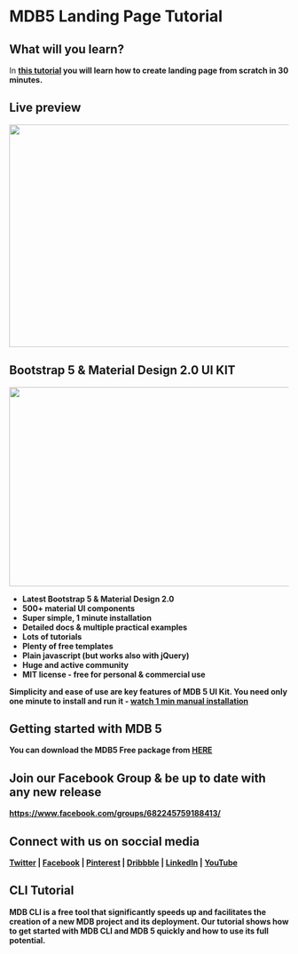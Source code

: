 # MDB5 Landing Page Tutorial

## What will you learn?

<p>In <a href="https://youtu.be/EvnLvZykfwM"><b>this tutorial</a> you will learn how to create landing page from scratch in 30 minutes.</p>


## Live preview

<a href="https://mdbgo.dev/dawidadach/mdb5-landing/">
  <p align="center">
    <img width="712" height="401" src="https://mdbootstrap.com/img/Marketing/campaigns/mdb5-landing-page.gif">
  </p>
</a>

## Bootstrap 5 & Material Design 2.0 UI KIT

<a href="https://mdbootstrap.com/docs/standard/">
  <img width="712" height="359" src="https://mdbootstrap.com/wp-content/themes/mdbootstrap4/content/en/_mdb5/standard/pro/_main/assets/mdb5-about-v2.jpg">
</a>


 - Latest Bootstrap 5 & Material Design 2.0
 - 500+ material UI components
 - Super simple, 1 minute installation
 - Detailed docs & multiple practical examples
 - Lots of tutorials
 - Plenty of free templates
 - Plain javascript (but works also with jQuery)
 - Huge and active community
 - MIT license - free for personal & commercial use

<p>Simplicity and ease of use are key features of MDB 5 UI Kit. You need only one minute to install and run it - <a href="https://www.youtube.com/watch?v=biwC8jK7YYY"><b>watch 1 min manual installation</b></a></p>

## Getting started with MDB 5

<p>You can download the MDB5 Free package from <a href="https://mdbootstrap.com/docs/standard/getting-started/installation/">HERE</a></p>

## Join our Facebook Group & be up to date with any new release

https://www.facebook.com/groups/682245759188413/

## Connect with us on soccial media

[Twitter](https://twitter.com/MDBootstrap) | [Facebook](https://www.facebook.com/mdbootstrap) | [Pinterest](https://pl.pinterest.com/mdbootstrap) | [Dribbble](https://dribbble.com/mdbootstrap) | [LinkedIn](https://www.linkedin.com/company/material-design-for-bootstrap) | [YouTube](https://www.youtube.com/channel/UC5CF7mLQZhvx8O5GODZAhdA)


## CLI Tutorial 

<p>MDB CLI is a free tool that significantly speeds up and facilitates the creation of a new MDB project and its deployment. Our tutorial shows how to get started with MDB CLI and MDB 5 quickly and how to use its full potential.</p>

<p><a href="https://mdbootstrap.com/docs/standard/cli/quick-start/"><b></a><p>
